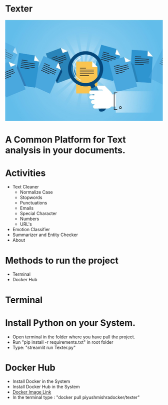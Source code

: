 # Texter
![Screenshot](logo.png)
# A Common Platform for Text analysis in your documents.
# Activities
* Text Cleaner
    * Normalize Case
    * Stopwords
    * Punctuations
    * Emails
    * Special Character     
    * Numbers     
    * URL's      
* Emotion Classifier
* Summarizer and Entity Checker
* About
# Methods to run the project
* Terminal
* Docker Hub
# Terminal
# Install Python on your System.
* Open terminal in the folder where you have pull the project.
* Run "pip install -r requirements.txt" in root folder
* Type: "streamlit run Texter.py"
# Docker Hub
* Install Docker in the System
* Install Docker Hub in the System
* [Docker Image Link](https://hub.docker.com/repository/docker/piyushmishradocker/texter)
* In the terminal type : "docker pull piyushmishradocker/texter"
